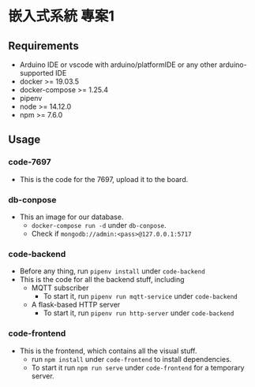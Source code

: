 # 嵌入式系統 專案1

## Requirements
- Arduino IDE or vscode with arduino/platformIDE or any other arduino-supported IDE
- docker >= 19.03.5
- docker-compose >= 1.25.4
- pipenv
- node >= 14.12.0
- npm >= 7.6.0

## Usage

### code-7697
- This is the code for the 7697, upload it to the board.

### db-conpose
- This an image for our database.
  - `docker-compose run -d` under `db-conpose`.
  - Check if `mongodb://admin:<pass>@127.0.0.1:5717`

### code-backend
- Before any thing, run `pipenv install` under `code-backend`
- This is the code for all the backend stuff, including
  - MQTT subscriber
    - To start it, run `pipenv run mqtt-service` under `code-backend`
  - A flask-based HTTP server
    - To start it, run `pipenv run http-server` under `code-backend`

### code-frontend
- This is the frontend, which contains all the visual stuff.
  - run `npm install` under `code-frontend` to install dependencies.
  - To start it run `npm run serve` under `code-frontend` for a temporary server.